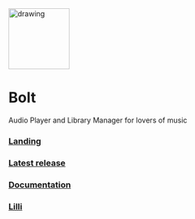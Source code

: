 <img src="public/assets/bolt.ico" alt="drawing" width="120"/>

# Bolt

Audio Player and Library Manager for lovers of music

### [Landing](https://aleixcam.github.io/bolt/)

### [Latest release](https://github.com/aleixcam/bolt/releases/latest)

### [Documentation](docs/)

### [Lilli](https://www.npmjs.com/package/lilli)
